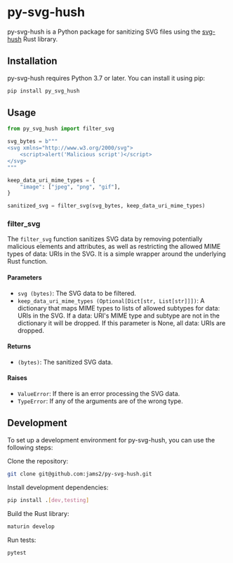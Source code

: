 # py-svg-hush

py-svg-hush is a Python package for sanitizing SVG files using the [svg-hush](https://github.com/cloudflare/svg-hush) Rust library.

## Installation

py-svg-hush requires Python 3.7 or later. You can install it using pip:

``` bash
pip install py_svg_hush
```

## Usage

``` python
from py_svg_hush import filter_svg

svg_bytes = b"""
<svg xmlns="http://www.w3.org/2000/svg">
    <script>alert('Malicious script')</script>
</svg>
"""

keep_data_uri_mime_types = {
    "image": ["jpeg", "png", "gif"],
}

sanitized_svg = filter_svg(svg_bytes, keep_data_uri_mime_types)
```


### filter_svg

The `filter_svg` function sanitizes SVG data by removing potentially malicious elements and attributes, as well as restricting the allowed MIME types of data: URIs in the SVG. It is a simple wrapper around the underlying Rust function.

#### Parameters

- `svg (bytes)`: The SVG data to be filtered.
- `keep_data_uri_mime_types (Optional[Dict[str, List[str]]])`: A dictionary that maps MIME types to lists of allowed subtypes for data: URIs in the SVG. If a data: URI's MIME type and subtype are not in the dictionary it will be dropped. If this parameter is None, all data: URIs are dropped.

#### Returns

- `(bytes)`: The sanitized SVG data.

#### Raises

- `ValueError`: If there is an error processing the SVG data.
- `TypeError`: If any of the arguments are of the wrong type.


## Development

To set up a development environment for py-svg-hush, you can use the following steps:

Clone the repository:

``` bash
git clone git@github.com:jams2/py-svg-hush.git
```

Install development dependencies:

``` bash
pip install .[dev,testing]
```

Build the Rust library:

``` bash
maturin develop
```

Run tests:

``` bash
pytest
```
